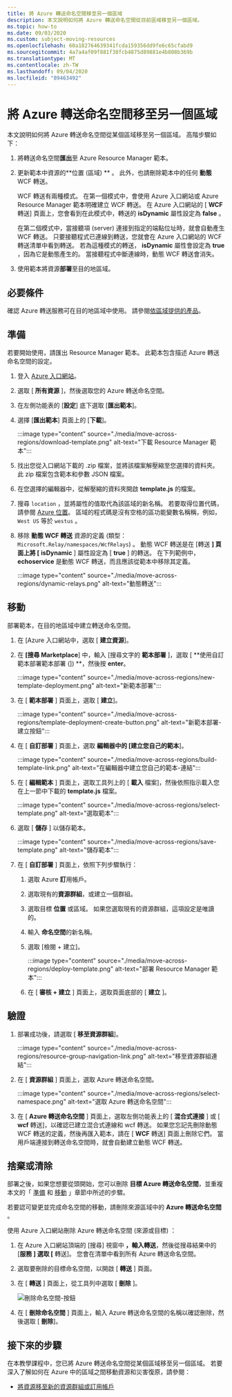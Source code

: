 ```yaml
---
title: 將 Azure 轉送命名空間移至另一個區域
description: 本文說明如何將 Azure 轉送命名空間從目前區域移至另一個區域。
ms.topic: how-to
ms.date: 09/03/2020
ms.custom: subject-moving-resources
ms.openlocfilehash: 60a182764639341fcda159356dd9fe6c65cfabd9
ms.sourcegitcommit: 4a7a4af09f881f38fcb4875d89881e4b808b369b
ms.translationtype: MT
ms.contentlocale: zh-TW
ms.lasthandoff: 09/04/2020
ms.locfileid: "89463492"
---
```

# <a name="move-an-azure-relay-namespace-to-another-region"></a>將 Azure 轉送命名空間移至另一個區域
本文說明如何將 Azure 轉送命名空間從某個區域移至另一個區域。 高階步驟如下：

1. 將轉送命名空間**匯出**至 Azure Resource Manager 範本。
1. 更新範本中資源的**位置 (區域) ** 。 此外，也請刪除範本中的任何 **動態** WCF 轉送。 

    WCF 轉送有兩種模式。 在第一個模式中，會使用 Azure 入口網站或 Azure Resource Manager 範本明確建立 WCF 轉送。 在 Azure 入口網站的 [ **WCF** 轉送] 頁面上，您會看到在此模式中，轉送的 **isDynamic** 屬性設定為 **false** 。 

    在第二個模式中，當接聽項 (server) 連接到指定的端點位址時，就會自動產生 WCF 轉送。 只要接聽程式已連線到轉送，您就會在 Azure 入口網站的 WCF 轉送清單中看到轉送。 若為這種模式的轉送， **isDynamic** 屬性會設定為 **true** ，因為它是動態產生的。 當接聽程式中斷連線時，動態 WCF 轉送會消失。 
1. 使用範本將資源**部署**至目的地區域。

## <a name="prerequisites"></a>必要條件
確認 Azure 轉送服務可在目的地區域中使用。 請參閱[依區域提供的產品](https://azure.microsoft.com/global-infrastructure/services/?products=service-bus&regions=all)。 
 
## <a name="prepare"></a>準備
若要開始使用，請匯出 Resource Manager 範本。 此範本包含描述 Azure 轉送命名空間的設定。

1. 登入 [Azure 入口網站](https://portal.azure.com)。
2. 選取 [ **所有資源** ]，然後選取您的 Azure 轉送命名空間。
3. 在左側功能表的 [**設定**] 底下選取 [**匯出範本**]。
4. 選擇 [**匯出範本**] 頁面上的 [**下載**]。

    :::image type="content" source="./media/move-across-regions/download-template.png" alt-text="下載 Resource Manager 範本":::
5. 找出您從入口網站下載的 .zip 檔案，並將該檔案解壓縮至您選擇的資料夾。 此 zip 檔案包含範本和參數 JSON 檔案。 
1. 在您選擇的編輯器中，從解壓縮的資料夾開啟 **template.js** 的檔案。
1. 搜尋 `location` ，並將屬性的值取代為該區域的新名稱。 若要取得位置代碼，請參閱 [Azure 位置](https://azure.microsoft.com/global-infrastructure/locations/)。 區域的程式碼是沒有空格的區功能變數名稱稱，例如， `West US` 等於 `westus` 。
1. 移除 **動態 WCF 轉送** 資源的定義 (類型： `Microsoft.Relay/namespaces/WcfRelays`) 。 動態 WCF 轉送是在 [轉送 **] 頁面上將 [** **isDynamic** ] 屬性設定為 [ **true** ] 的轉送。 在下列範例中， **echoservice** 是動態 WCF 轉送，而且應該從範本中移除其定義。 

    :::image type="content" source="./media/move-across-regions/dynamic-relays.png" alt-text="動態轉送":::

## <a name="move"></a>移動
部署範本，在目的地區域中建立轉送命名空間。 

1. 在 [Azure 入口網站中，選取 [ **建立資源**]。
2. 在 **[搜尋 Marketplace**] 中，輸入 [搜尋文字的 **範本部署** ]，選取 [ **使用自訂範本部署範本部署 (]) **，然後按 **enter**。

    :::image type="content" source="./media/move-across-regions/new-template-deployment.png" alt-text="新範本部署":::    
1. 在 [ **範本部署** ] 頁面上，選取 [ **建立**]。

    :::image type="content" source="./media/move-across-regions/template-deployment-create-button.png" alt-text="新範本部署-建立按鈕":::        
1. 在 [ **自訂部署** ] 頁面上，選取 **編輯器中的 [建立您自己的範本**]。

    :::image type="content" source="./media/move-across-regions/build-template-link.png" alt-text="在編輯器中建立您自己的範本-連結":::            
1. 在 [ **編輯範本** ] 頁面上，選取工具列上的 [ **載入** 檔案]，然後依照指示載入您在上一節中下載的 **template.js** 檔案。

    :::image type="content" source="./media/move-across-regions/select-template.png" alt-text="選取範本":::                
1. 選取 [ **儲存** ] 以儲存範本。 

    :::image type="content" source="./media/move-across-regions/save-template.png" alt-text="儲存範本":::                    
1. 在 [ **自訂部署** ] 頁面上，依照下列步驟執行： 
    1. 選取 Azure **訂**用帳戶。 
    2. 選取現有的**資源群組**，或建立一個群組。 
    3. 選取目標 **位置** 或區域。 如果您選取現有的資源群組，這項設定是唯讀的。 
    4. 輸入 **命名空間**的新名稱。
    1. 選取 [檢閱 + 建立]。 

        :::image type="content" source="./media/move-across-regions/deploy-template.png" alt-text="部署 Resource Manager 範本":::
    1. 在 [ **審核 + 建立** ] 頁面上，選取頁面底部的 [ **建立** ]。 
    
## <a name="verify"></a>驗證
1. 部署成功後，請選取 [ **移至資源群組**]。

    :::image type="content" source="./media/move-across-regions/resource-group-navigation-link.png" alt-text="移至資源群組連結":::    
1. 在 [ **資源群組** ] 頁面上，選取 Azure 轉送命名空間。 

    :::image type="content" source="./media/move-across-regions/select-namespace.png" alt-text="選取 Azure 轉送命名空間":::    
1. 在 [ **Azure 轉送命名空間** ] 頁面上，選取左側功能表上的 [ **混合式連接** ] 或 [ **wcf** 轉送]，以確認已建立混合式連線和 wcf 轉送。 如果您忘記先刪除動態 WCF 轉送的定義，然後再匯入範本，請在 [ **WCF** 轉送] 頁面上刪除它們。 當用戶端連接到轉送命名空間時，就會自動建立動態 WCF 轉送。 

## <a name="discard-or-clean-up"></a>捨棄或清除
部署之後，如果您想要從頭開始，您可以刪除 **目標 Azure 轉送命名空間**，並重複本文的「 [準備](#prepare) 和 [移動](#move) 」章節中所述的步驟。

若要認可變更並完成命名空間的移動，請刪除來源區域中的 **Azure 轉送命名空間** 。 

使用 Azure 入口網站刪除 Azure 轉送命名空間 (來源或目標) ：

1. 在 Azure 入口網站頂端的 [搜尋] 視窗中 **，輸入轉送**，然後從搜尋結果中的 [**服務** **] 選取 [** 轉送]。 您會在清單中看到所有 Azure 轉送命名空間。
2. 選取要刪除的目標命名空間，以開啟 [ **轉送** ] 頁面。 
1. 在 [ **轉送** ] 頁面上，從工具列中選取 [ **刪除** ]。 

    ![刪除命名空間-按鈕](./media/move-across-regions/delete-namespace-button.png)
3. 在 [ **刪除命名空間** ] 頁面上，輸入 Azure 轉送命名空間的名稱以確認刪除，然後選取 [ **刪除**]。 

## <a name="next-steps"></a>接下來的步驟
在本教學課程中，您已將 Azure 轉送命名空間從某個區域移至另一個區域。 若要深入了解如何在 Azure 中的區域之間移動資源和災害復原，請參閱：

- [將資源移至新的資源群組或訂用帳戶](../azure-resource-manager/management/move-resource-group-and-subscription.md)
